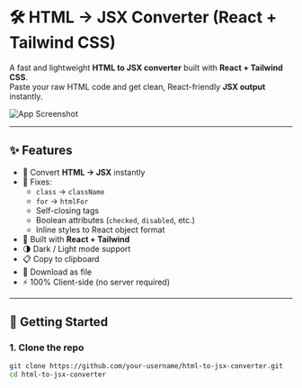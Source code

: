 # 🛠️ HTML → JSX Converter (React + Tailwind CSS)

A fast and lightweight **HTML to JSX converter** built with **React + Tailwind CSS**.  
Paste your raw HTML code and get clean, React-friendly **JSX output** instantly.  

![App Screenshot](./public/screenshot.png)

---

## ✨ Features

- 🔁 Convert **HTML → JSX** instantly
- 🧹 Fixes:
  - `class` → `className`
  - `for` → `htmlFor`
  - Self-closing tags
  - Boolean attributes (`checked`, `disabled`, etc.)
  - Inline styles to React object format
- 🎨 Built with **React + Tailwind**
- 🌗 Dark / Light mode support
- 📋 Copy to clipboard
- 💾 Download as file
- ⚡ 100% Client-side (no server required)

---

## 🚀 Getting Started

### 1. Clone the repo
```bash
git clone https://github.com/your-username/html-to-jsx-converter.git
cd html-to-jsx-converter
